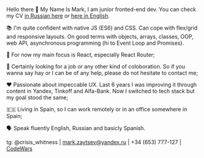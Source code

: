 Hello there 👋
My Name Is Mark, I am junior fronted-end dev. You can check my CV [in Russian here]([url](https://career.habr.com/narshas)) or [here in English]([url](https://pricey-stage-004.notion.site/Mark-Zaitsev-junior-front-end-8d7b509816e64032b93b35692611f93f)).

📚 I'm quite confident with native JS (ES6) and CSS. Can cope with flex/grid and responsive layouts. On good terms with objects, arrays, classes, OOP, web API, asynchronous programming (hi to Event Loop and Promises).

🎯 For now my main focus is React, especially React Router;

🤝 Certainly looking for a job or any other kind of coloboration. So if you wanna say hay or I can be of any help, 
please do not hesitate to contact me;

♥️ Passionate about impeccable UX. Last 6 years I was improving it through content in Yandex, Tinkoff and Alfa-Bank. 
Now I switched to tech stack but my goal stood the same;

🇪🇸 Living in Spain, so I can work remotely or in an office somewhere in Spain;

🗣️ Speak fluently English, Russian and basicly Spanish.

tg: @crisis_whitness | mark.zaytsev@yandex.ru | +34 (653) 777-127 | [CodeWars]([url](https://www.codewars.com/users/Narshas))
